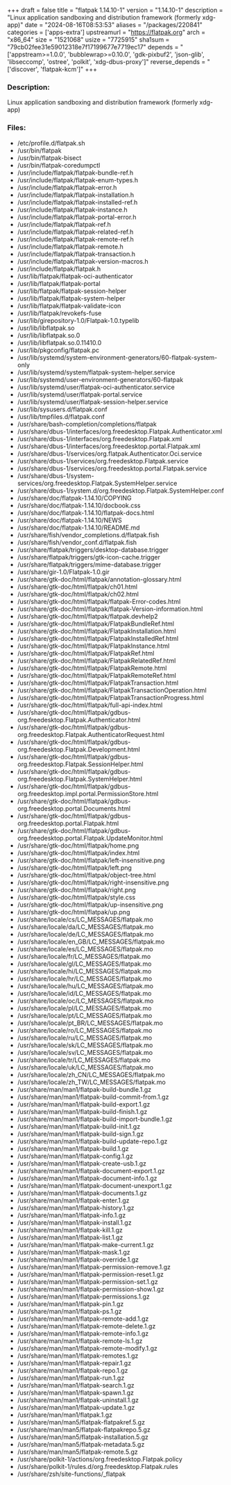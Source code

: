 +++
draft = false
title = "flatpak 1.14.10-1"
version = "1.14.10-1"
description = "Linux application sandboxing and distribution framework (formerly xdg-app)"
date = "2024-08-16T08:53:53"
aliases = "/packages/220841"
categories = ['apps-extra']
upstreamurl = "https://flatpak.org"
arch = "x86_64"
size = "1521068"
usize = "7725915"
sha1sum = "79cb02fee31e59012318e7f17199677e7719ec17"
depends = "['appstream>=1.0.0', 'bubblewrap>=0.10.0', 'gdk-pixbuf2', 'json-glib', 'libseccomp', 'ostree', 'polkit', 'xdg-dbus-proxy']"
reverse_depends = "['discover', 'flatpak-kcm']"
+++
### Description: 
Linux application sandboxing and distribution framework (formerly xdg-app)

### Files: 
* /etc/profile.d/flatpak.sh
* /usr/bin/flatpak
* /usr/bin/flatpak-bisect
* /usr/bin/flatpak-coredumpctl
* /usr/include/flatpak/flatpak-bundle-ref.h
* /usr/include/flatpak/flatpak-enum-types.h
* /usr/include/flatpak/flatpak-error.h
* /usr/include/flatpak/flatpak-installation.h
* /usr/include/flatpak/flatpak-installed-ref.h
* /usr/include/flatpak/flatpak-instance.h
* /usr/include/flatpak/flatpak-portal-error.h
* /usr/include/flatpak/flatpak-ref.h
* /usr/include/flatpak/flatpak-related-ref.h
* /usr/include/flatpak/flatpak-remote-ref.h
* /usr/include/flatpak/flatpak-remote.h
* /usr/include/flatpak/flatpak-transaction.h
* /usr/include/flatpak/flatpak-version-macros.h
* /usr/include/flatpak/flatpak.h
* /usr/lib/flatpak/flatpak-oci-authenticator
* /usr/lib/flatpak/flatpak-portal
* /usr/lib/flatpak/flatpak-session-helper
* /usr/lib/flatpak/flatpak-system-helper
* /usr/lib/flatpak/flatpak-validate-icon
* /usr/lib/flatpak/revokefs-fuse
* /usr/lib/girepository-1.0/Flatpak-1.0.typelib
* /usr/lib/libflatpak.so
* /usr/lib/libflatpak.so.0
* /usr/lib/libflatpak.so.0.11410.0
* /usr/lib/pkgconfig/flatpak.pc
* /usr/lib/systemd/system-environment-generators/60-flatpak-system-only
* /usr/lib/systemd/system/flatpak-system-helper.service
* /usr/lib/systemd/user-environment-generators/60-flatpak
* /usr/lib/systemd/user/flatpak-oci-authenticator.service
* /usr/lib/systemd/user/flatpak-portal.service
* /usr/lib/systemd/user/flatpak-session-helper.service
* /usr/lib/sysusers.d/flatpak.conf
* /usr/lib/tmpfiles.d/flatpak.conf
* /usr/share/bash-completion/completions/flatpak
* /usr/share/dbus-1/interfaces/org.freedesktop.Flatpak.Authenticator.xml
* /usr/share/dbus-1/interfaces/org.freedesktop.Flatpak.xml
* /usr/share/dbus-1/interfaces/org.freedesktop.portal.Flatpak.xml
* /usr/share/dbus-1/services/org.flatpak.Authenticator.Oci.service
* /usr/share/dbus-1/services/org.freedesktop.Flatpak.service
* /usr/share/dbus-1/services/org.freedesktop.portal.Flatpak.service
* /usr/share/dbus-1/system-services/org.freedesktop.Flatpak.SystemHelper.service
* /usr/share/dbus-1/system.d/org.freedesktop.Flatpak.SystemHelper.conf
* /usr/share/doc/flatpak-1.14.10/COPYING
* /usr/share/doc/flatpak-1.14.10/docbook.css
* /usr/share/doc/flatpak-1.14.10/flatpak-docs.html
* /usr/share/doc/flatpak-1.14.10/NEWS
* /usr/share/doc/flatpak-1.14.10/README.md
* /usr/share/fish/vendor_completions.d/flatpak.fish
* /usr/share/fish/vendor_conf.d/flatpak.fish
* /usr/share/flatpak/triggers/desktop-database.trigger
* /usr/share/flatpak/triggers/gtk-icon-cache.trigger
* /usr/share/flatpak/triggers/mime-database.trigger
* /usr/share/gir-1.0/Flatpak-1.0.gir
* /usr/share/gtk-doc/html/flatpak/annotation-glossary.html
* /usr/share/gtk-doc/html/flatpak/ch01.html
* /usr/share/gtk-doc/html/flatpak/ch02.html
* /usr/share/gtk-doc/html/flatpak/flatpak-Error-codes.html
* /usr/share/gtk-doc/html/flatpak/flatpak-Version-information.html
* /usr/share/gtk-doc/html/flatpak/flatpak.devhelp2
* /usr/share/gtk-doc/html/flatpak/FlatpakBundleRef.html
* /usr/share/gtk-doc/html/flatpak/FlatpakInstallation.html
* /usr/share/gtk-doc/html/flatpak/FlatpakInstalledRef.html
* /usr/share/gtk-doc/html/flatpak/FlatpakInstance.html
* /usr/share/gtk-doc/html/flatpak/FlatpakRef.html
* /usr/share/gtk-doc/html/flatpak/FlatpakRelatedRef.html
* /usr/share/gtk-doc/html/flatpak/FlatpakRemote.html
* /usr/share/gtk-doc/html/flatpak/FlatpakRemoteRef.html
* /usr/share/gtk-doc/html/flatpak/FlatpakTransaction.html
* /usr/share/gtk-doc/html/flatpak/FlatpakTransactionOperation.html
* /usr/share/gtk-doc/html/flatpak/FlatpakTransactionProgress.html
* /usr/share/gtk-doc/html/flatpak/full-api-index.html
* /usr/share/gtk-doc/html/flatpak/gdbus-org.freedesktop.Flatpak.Authenticator.html
* /usr/share/gtk-doc/html/flatpak/gdbus-org.freedesktop.Flatpak.AuthenticatorRequest.html
* /usr/share/gtk-doc/html/flatpak/gdbus-org.freedesktop.Flatpak.Development.html
* /usr/share/gtk-doc/html/flatpak/gdbus-org.freedesktop.Flatpak.SessionHelper.html
* /usr/share/gtk-doc/html/flatpak/gdbus-org.freedesktop.Flatpak.SystemHelper.html
* /usr/share/gtk-doc/html/flatpak/gdbus-org.freedesktop.impl.portal.PermissionStore.html
* /usr/share/gtk-doc/html/flatpak/gdbus-org.freedesktop.portal.Documents.html
* /usr/share/gtk-doc/html/flatpak/gdbus-org.freedesktop.portal.Flatpak.html
* /usr/share/gtk-doc/html/flatpak/gdbus-org.freedesktop.portal.Flatpak.UpdateMonitor.html
* /usr/share/gtk-doc/html/flatpak/home.png
* /usr/share/gtk-doc/html/flatpak/index.html
* /usr/share/gtk-doc/html/flatpak/left-insensitive.png
* /usr/share/gtk-doc/html/flatpak/left.png
* /usr/share/gtk-doc/html/flatpak/object-tree.html
* /usr/share/gtk-doc/html/flatpak/right-insensitive.png
* /usr/share/gtk-doc/html/flatpak/right.png
* /usr/share/gtk-doc/html/flatpak/style.css
* /usr/share/gtk-doc/html/flatpak/up-insensitive.png
* /usr/share/gtk-doc/html/flatpak/up.png
* /usr/share/locale/cs/LC_MESSAGES/flatpak.mo
* /usr/share/locale/da/LC_MESSAGES/flatpak.mo
* /usr/share/locale/de/LC_MESSAGES/flatpak.mo
* /usr/share/locale/en_GB/LC_MESSAGES/flatpak.mo
* /usr/share/locale/es/LC_MESSAGES/flatpak.mo
* /usr/share/locale/fr/LC_MESSAGES/flatpak.mo
* /usr/share/locale/gl/LC_MESSAGES/flatpak.mo
* /usr/share/locale/hi/LC_MESSAGES/flatpak.mo
* /usr/share/locale/hr/LC_MESSAGES/flatpak.mo
* /usr/share/locale/hu/LC_MESSAGES/flatpak.mo
* /usr/share/locale/id/LC_MESSAGES/flatpak.mo
* /usr/share/locale/oc/LC_MESSAGES/flatpak.mo
* /usr/share/locale/pl/LC_MESSAGES/flatpak.mo
* /usr/share/locale/pt/LC_MESSAGES/flatpak.mo
* /usr/share/locale/pt_BR/LC_MESSAGES/flatpak.mo
* /usr/share/locale/ro/LC_MESSAGES/flatpak.mo
* /usr/share/locale/ru/LC_MESSAGES/flatpak.mo
* /usr/share/locale/sk/LC_MESSAGES/flatpak.mo
* /usr/share/locale/sv/LC_MESSAGES/flatpak.mo
* /usr/share/locale/tr/LC_MESSAGES/flatpak.mo
* /usr/share/locale/uk/LC_MESSAGES/flatpak.mo
* /usr/share/locale/zh_CN/LC_MESSAGES/flatpak.mo
* /usr/share/locale/zh_TW/LC_MESSAGES/flatpak.mo
* /usr/share/man/man1/flatpak-build-bundle.1.gz
* /usr/share/man/man1/flatpak-build-commit-from.1.gz
* /usr/share/man/man1/flatpak-build-export.1.gz
* /usr/share/man/man1/flatpak-build-finish.1.gz
* /usr/share/man/man1/flatpak-build-import-bundle.1.gz
* /usr/share/man/man1/flatpak-build-init.1.gz
* /usr/share/man/man1/flatpak-build-sign.1.gz
* /usr/share/man/man1/flatpak-build-update-repo.1.gz
* /usr/share/man/man1/flatpak-build.1.gz
* /usr/share/man/man1/flatpak-config.1.gz
* /usr/share/man/man1/flatpak-create-usb.1.gz
* /usr/share/man/man1/flatpak-document-export.1.gz
* /usr/share/man/man1/flatpak-document-info.1.gz
* /usr/share/man/man1/flatpak-document-unexport.1.gz
* /usr/share/man/man1/flatpak-documents.1.gz
* /usr/share/man/man1/flatpak-enter.1.gz
* /usr/share/man/man1/flatpak-history.1.gz
* /usr/share/man/man1/flatpak-info.1.gz
* /usr/share/man/man1/flatpak-install.1.gz
* /usr/share/man/man1/flatpak-kill.1.gz
* /usr/share/man/man1/flatpak-list.1.gz
* /usr/share/man/man1/flatpak-make-current.1.gz
* /usr/share/man/man1/flatpak-mask.1.gz
* /usr/share/man/man1/flatpak-override.1.gz
* /usr/share/man/man1/flatpak-permission-remove.1.gz
* /usr/share/man/man1/flatpak-permission-reset.1.gz
* /usr/share/man/man1/flatpak-permission-set.1.gz
* /usr/share/man/man1/flatpak-permission-show.1.gz
* /usr/share/man/man1/flatpak-permissions.1.gz
* /usr/share/man/man1/flatpak-pin.1.gz
* /usr/share/man/man1/flatpak-ps.1.gz
* /usr/share/man/man1/flatpak-remote-add.1.gz
* /usr/share/man/man1/flatpak-remote-delete.1.gz
* /usr/share/man/man1/flatpak-remote-info.1.gz
* /usr/share/man/man1/flatpak-remote-ls.1.gz
* /usr/share/man/man1/flatpak-remote-modify.1.gz
* /usr/share/man/man1/flatpak-remotes.1.gz
* /usr/share/man/man1/flatpak-repair.1.gz
* /usr/share/man/man1/flatpak-repo.1.gz
* /usr/share/man/man1/flatpak-run.1.gz
* /usr/share/man/man1/flatpak-search.1.gz
* /usr/share/man/man1/flatpak-spawn.1.gz
* /usr/share/man/man1/flatpak-uninstall.1.gz
* /usr/share/man/man1/flatpak-update.1.gz
* /usr/share/man/man1/flatpak.1.gz
* /usr/share/man/man5/flatpak-flatpakref.5.gz
* /usr/share/man/man5/flatpak-flatpakrepo.5.gz
* /usr/share/man/man5/flatpak-installation.5.gz
* /usr/share/man/man5/flatpak-metadata.5.gz
* /usr/share/man/man5/flatpak-remote.5.gz
* /usr/share/polkit-1/actions/org.freedesktop.Flatpak.policy
* /usr/share/polkit-1/rules.d/org.freedesktop.Flatpak.rules
* /usr/share/zsh/site-functions/_flatpak
